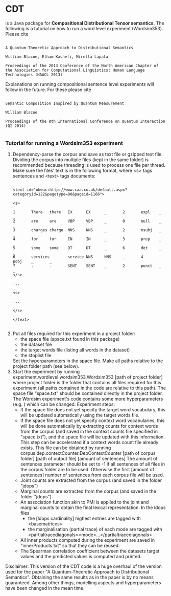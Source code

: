 <h1>CDT</h1>
is a Java package for <b>Compositional Distributional Tensor semantics</b>. The following is a tutorial on how to run a word level experiment (Wordsim353). Please cite

<pre><code>
A Quantum-Theoretic Approach to Distributional Semantics</br>
William Blacoe, Elham Kashefi, Mirella Lapata</br>
Proceedings of the 2013 Conference of the North American Chapter of the Association for Computational Linguistics: Human Language Technologies (NAACL 2013)
</code></pre>

Explanations on running compositional sentence level experiments will follow in the future. For these please cite

<pre><code>
Semantic Composition Inspired by Quantum Measurement</br>
William Blacoe</br>
Proceedings of the 8th International Conference on Quantum Interaction (QI 2014)</br>
</code></pre>


<h3>Tutorial for running a Wordsim353 experiment</h3>

<ol>
<li>Dependency-parse the corpus and save as text file or gzipped text file. Dividing the corpus into multiple files (kept in the same folder) is recommended because threading is used to process one file per thread. Make sure the files' text is in the following format, where &lt;s&gt; tags sentences and &lt;text&gt; tags documents:</li>

<pre><code>
&lt;text id="ukwac:http://www.caa.co.uk/default.aspx?categoryid=122&pagetype=90&pageid=1166"&gt;</br>
&lt;s&gt;</br>
1       There   there   EX      EX      _       2       expl    _       _
2       are     are     VBP     VBP     _       0       null    _       _
3       charges charge  NNS     NNS     _       2       nsubj   _       _
4       for     for     IN      IN      _       3       prep    _       _
5       some    some    DT      DT      _       6       det     _       _
6       services        service NNS     NNS     _       4       pobj    _       _
7       .       .       SENT    SENT    _       2       punct   _       _
&lt;/s&gt;</br>
...</br>
&lt;s&gt;</br>
...</br>
&lt;/s&gt;</br>
&lt;/text&gt;</br>
</code></pre>


<li>Put all files required for this experiment in a project folder:
	<ul>
	<li>the space file (space.txt found in this package)</li>
	<li>the dataset file</li>
	<li>the target words file (listing all words in the dataset)</li>
	<li>the stoplist file</li>
	</ul>
Set the hyperparameters in the space file. Make all paths relative to the project folder path (see below).
</li>


<li>Start the experiment by running</br>
experiment.wordlevel.wordsim353.Wordsim353 [path of project folder]</br>
where project folder is the folder that contains all files required for this experiment (all paths contained in the code are relative to this path). The space file "space.txt" should be contained directly in the project folder. The Wordsim experiment's code contains some more hyperparameters (e.g. ) which can be changed. Experiment steps:
	<ul>
	<li>If the space file does not yet specify the target word vocabulary, this will be updated automatically using the target words file.</li>
	<li>If the space file does not yet specify context word vocabularies, this will be done automatically by extracting counts for context words from the corpus (and saved in the context counts file specified in "space.txt"), and the space file will be updated with this information. This step can be accelerated if a context words count file already exists. This file can be obtained by running corpus.dep.contextCounter.DepContextCounter [path of corpus folder] [path of output file] [amount of sentences]
The amount of sentences parameter should be set to -1 if all sentences of all files in the corpus folder are to be used. Otherwise the first [amount of sentences] number of sentences from each corpus file will be used.</li>
	<li>Joint counts are extracted from the corpus (and saved in the folder "jdops")</li>
	<li>Marginal counts are extracted from the corpus (and saved in the folder "jdops")</li>
	<li>An association function akin to PMI is applied to the joint and marginal counts to obtain the final lexical representation. In the ldops files
		<ul>
		<li>the [ldops cardinality] highest entries are tagged with &lt;basematrices&gt;</li>
		<li>the marginalisation (partial trace) of each mode are tagged with &lt;partialtracediagonals&gt;&lt;mode&gt;...&lt;/partialtracediagonals&gt;</li>
		</ul>
	</li>
	<li>All inner products computed during the experiment are saved in "innerProducts.txt" so that they can be reused.</li>
	<li>The Spearman correlation coefficient between the datasets target values and the predicted values is computed and printed.</li>
	</ul>
</li>
</ol>

Disclaimer: This version of the CDT code is a huge overhaul of the version used for the paper "A Quantum-Theoretic Approach to Distributional Semantics". Obtaining the same results as in the paper is by no means guaranteed. Among other things, modelling aspects and hyperparameters have been changed in the mean time.
